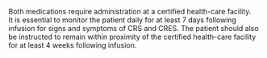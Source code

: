 Both medications require administration at a certified health-care facility. It is essential to monitor the patient daily for at least 7 days following infusion for signs and symptoms of CRS and CRES. The patient should also be instructed to remain within proximity of the certified health-care facility for at least 4 weeks following infusion.
